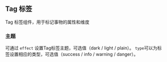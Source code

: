 <div class="demo-header">
<p class="overviewicon">
  <span class="wapi-form-tag"/>
</p>

## Tag 标签

<nova-uxlink widget-name="Tag"></nova-uxlink>

Tag 标签组件，用于标记事物的属性和维度
</div>

### 主题

可通过 `effect` 设置Tag标签主题，可选值（dark / light / plain）。
`type`可以为标签设置相应的类型，可选值（success / info / warning / danger）。

<nova-demo-view link="tag/effect"></nova-demo-view>

<br>
